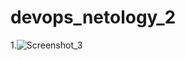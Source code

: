 # devops_netology_2
1.![Screenshot_3](https://user-images.githubusercontent.com/95320903/149648094-e9c46795-861e-4a68-9af0-b7e891b401a3.png)
